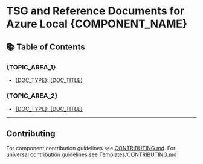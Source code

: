 # TSG and Reference Documents for Azure Local {COMPONENT_NAME}

<!-- Instructions: Replace {COMPONENT_NAME} with the actual component name (e.g., "Networking", "Storage", "Security") -->

<!-- Optional: Add cross-reference to related components if applicable -->
<!-- For {RELATED_COMPONENT} Resources, see [TSG/{RELATED_COMPONENT}/README.md](../{RELATED_COMPONENT}/README.md). -->

## 📚 Table of Contents

<!-- Instructions: Organize content by major topic areas within the component. Each topic should have its own section with relevant documents listed. -->

### {TOPIC_AREA_1}
<!-- Instructions: Replace {TOPIC_AREA_1} with a descriptive topic area name (e.g., "Arc Gateway & Outbound Connectivity") -->
- [{DOC_TYPE}: {DOC_TITLE}]({FOLDER_NAME}/{FILE_NAME}.md)
<!-- Instructions: 
     - Replace {DOC_TYPE} with document type (Deep Dive, Troubleshoot, How To, Reference, Overview)
     - Replace {DOC_TITLE} with descriptive title
     - Replace {FOLDER_NAME} with subfolder name
     - Replace {FILE_NAME} with actual filename following naming convention
     Repeat this pattern for each document in the topic area -->

### {TOPIC_AREA_2}
- [{DOC_TYPE}: {DOC_TITLE}]({FOLDER_NAME}/{FILE_NAME}.md)
<!-- Add more documents as needed -->

<!-- Instructions: Add more topic areas as needed. Typical components have 3-5 major topic areas. -->

---

## Contributing

For component contribution guidelines see [CONTRIBUTING.md](CONTRIBUTING.md).
For universal contribution guidelines see [Templates/CONTRIBUTING.md](../Templates/CONTRIBUTING.md)
